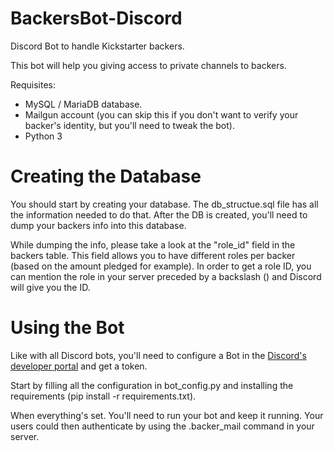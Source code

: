# BackersBot-Discord
Discord Bot to handle Kickstarter backers.

This bot will help you giving access to private channels to backers.

Requisites:
* MySQL / MariaDB database.
* Mailgun account (you can skip this if you don't want to verify your backer's identity, but you'll need to tweak the bot).
* Python 3

# Creating the Database
You should start by creating your database. The db_structue.sql file has all the information needed to do that. After the DB is created, you'll need to dump your backers info into this database. 

While dumping the info, please take a look at the "role_id" field in the backers table. This field allows you to have different roles per backer (based on the amount pledged for example). In order to get a role ID, you can mention the role in your server preceded by a backslash (\) and Discord will give you the ID.

# Using the Bot
Like with all Discord bots, you'll need to configure a Bot in the [Discord's developer portal](https://discordapp.com/developers/docs/intro) and get a token.

Start by filling all the configuration in bot_config.py and installing the requirements (pip install -r requirements.txt).

When everything's set. You'll need to run your bot and keep it running. Your users could then authenticate by using the .backer_mail command in your server.